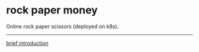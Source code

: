 # rock paper money

Online rock paper scissors (deployed on k8s).

---

[brief introduction](https://docs.google.com/presentation/d/1tYfOSG3smdQ2cVs1S8HjpFMV5_EdARLyXEPuti0dHPU/edit?usp=sharing)
